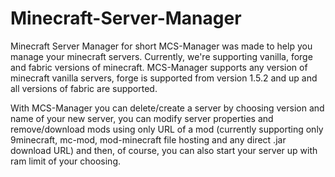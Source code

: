 # Minecraft-Server-Manager
Minecraft Server Manager for short MCS-Manager was made to help you manage your minecraft servers. 
Currently, we're supporting vanilla, forge and fabric versions of minecraft. MCS-Manager supports any version of minecraft vanilla servers, forge is supported from version 1.5.2 and up and all versions of fabric are supported. 

With MCS-Manager you can delete/create a server by choosing version and name of your new server, you can modify server properties and remove/download mods using only URL of a mod (currently supporting only 9minecraft, mc-mod, mod-minecraft file hosting and any direct .jar download URL) and then, of course, you can also start your server up with ram limit of your choosing.
